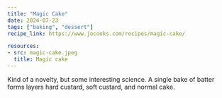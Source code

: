 ```yaml
---
title: "Magic Cake"
date: 2024-07-23
tags: ["baking", "dessert"]
recipe_link: https://www.jocooks.com/recipes/magic-cake/

resources:
- src: magic-cake.jpeg
  title: Magic cake
---
```


Kind of a novelty, but some interesting science. A single bake of batter forms layers hard custard, soft custard, and normal cake.
